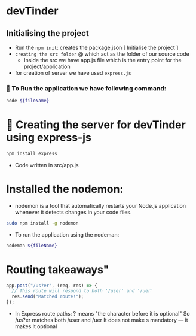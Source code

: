 # devTinder

## Initialising the project

- Run the `npm init`: creates the package.json [ Initialise the project ]
- `creating the src folder` @ which act as the folder of our source code
  - Inside the src we have app.js file which is the entry point for the project/application
- for creation of server we have used `express.js`

### 📝 To Run the application we have following command:

```bash
node ${fileName}
```

# 🧐 Creating the server for devTinder using express-js

```bash
npm install express
```

- Code written in src/app.js

# Installed the nodemon:

- nodemon is a tool that automatically restarts your Node.js application whenever it detects changes in your code files.

```bash
sudo npm install -g nodemon
```

- To run the application using the nodeman:

```bash
nodeman ${fileName}
```

# Routing takeaways"

```js
app.post("/us?er", (req, res) => {
  // This route will respond to both '/user' and '/uer'
  res.send("Matched route!");
});
```

- In Express route paths: ? means "the character before it is optional" So /us?er matches both /user and /uer It does not make s mandatory — it makes it optional
